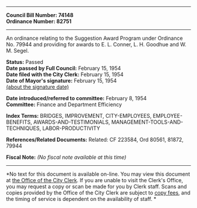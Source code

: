* * * * *  
  
**Council Bill Number: [](#h0)[](#h2)74148**   
**Ordinance Number: 82751**  
  
* * * * *  
  
An ordinance relating to the Suggestion Award Program under Ordinance No. 79944 and providing for awards to E. L. Conner, L. H. Goodhue and W. M. Segel.  
  
**Status:** Passed   
**Date passed by Full Council:** February 15, 1954   
**Date filed with the City Clerk:** February 15, 1954   
**Date of Mayor's signature:** February 15, 1954   
[(about the signature date)](/~public/approvaldate.htm)   
  
  
**Date introduced/referred to committee:** February 8, 1954   
**Committee:** Finance and Department Efficiency   
  
**Index Terms:** BRIDGES, IMPROVEMENT, CITY-EMPLOYEES, EMPLOYEE-BENEFITS, AWARDS-AND-TESTIMONIALS, MANAGEMENT-TOOLS-AND-TECHNIQUES, LABOR-PRODUCTIVITY  
  
**References/Related Documents:** Related: CF 223584, Ord 80561, 81872, 79944  
  
**Fiscal Note:** *(No fiscal note available at this time)*  
  
* * * * *  
  
*No text for this document is available on-line. You may view this document at [the Office of the City Clerk](http://www.seattle.gov/leg/clerk/contactUs.htm). If you are unable to visit the Clerk's Office, you may request a copy or scan be made for you by Clerk staff. Scans and copies provided by the Office of the City Clerk are subject to [copy fees](http://clerk.seattle.gov/~public/clerkfees.htm), and the timing of service is dependent on the availability of staff. *  
  
  
